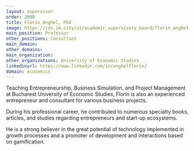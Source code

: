 ```yaml
---
layout: supervisor
order: 2000
title: Florin Anghel, PhD
image: https://cdn.im.city/ui/academic_supervisory_board/florin_anghel.jpg
main_position: Professor
other_positions: Consultant
main_domain:
other_domains:
main_organization:
other_organizations: University of Economic Studies
linkedinurl: https://www.linkedin.com/in/anghelflorin/
domain: economics
---
```


Teaching Entrepreneurship, Business Simulation, and Project Management at Bucharest University of Economic Studies, Florin is also an experienced entrepreneur and consultant for various business projects.

During his professional career, he contributed to numerous specialty books, articles, and studies regarding entrepreneurs and start-up ecosystems.

He is a strong believer in the great potential of technology implemented in growth processes and a promoter of development and interactions based on gamification.


